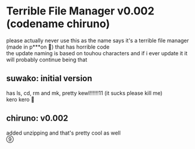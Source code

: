 # Terrible File Manager v0.002 (codename chiruno)
please actually never use this as the name says it's a terrible file manager (made in p***on 🤮) that has horrible code  
the update naming is based on touhou characters and if i ever update it it will probably continue being that
## suwako: initial version
has ls, cd, rm and mk, pretty kewl!!!!!!11 (it sucks please kill me)  
kero kero 🐸
## chiruno: v0.002
added unzipping and that's pretty cool as well  
⑨
